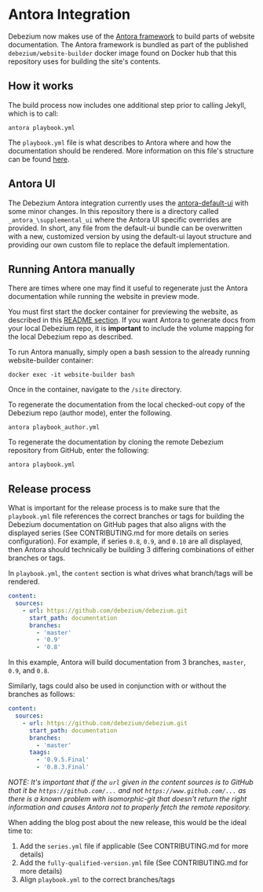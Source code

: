 # Antora Integration

Debezium now makes use of the [Antora framework](http://www.antora.org) to build parts of website documentation.  The Antora framework is bundled as part of the published `debezium/website-builder` docker image found on Docker hub that this repository uses for building the site's contents.

## How it works

The build process now includes one additional step prior to calling Jekyll, which is to call:

```
antora playbook.yml
```

The `playbook.yml` file is what describes to Antora where and how the documentation should be rendered.  More information on this file's structure can be found [here](https://docs.antora.org/antora/2.1/playbook/).

## Antora UI 

The Debezium Antora integration currently uses the [antora-default-ui](https://gitlab.com/antora/antora-ui-default) with some minor changes.  In this repository there is a directory called `_antora_\supplemental_ui` where the Antora UI specific overrides are provided.  In short, any file from the default-ui bundle can be overwritten with a new, customized version by using the default-ui layout structure and providing our own custom file to replace the default implementation.

## Running Antora manually

There are times where one may find it useful to regenerate just the Antora documentation while running the website in preview mode.

You must first start the docker container for previewing the website, as described in this [README section](./README.md#22-using-the-container-image---generate-debezium-docs-from-local-repo).  If you want Antora to generate docs from your local Debezium repo, it is **important** to include the volume mapping for the local Debezium repo as described.

To run Antora manually, simply open a bash session to the already running website-builder container:

```
docker exec -it website-builder bash
```

Once in the container, navigate to the `/site` directory.

To regenerate the documentation from the local checked-out copy of the Debezium repo (author mode), enter the following.


```
antora playbook_author.yml
```

To regenerate the documentation by cloning the remote Debezium repository from GitHub, enter the following:


```
antora playbook.yml
```

## Release process

What is important for the release process is to make sure that the `playbook.yml` file references the correct branches or tags for building the Debezium documentation on GitHub pages that also aligns with the displayed series (See CONTRIBUTING.md for more details on series configuration). For example, if series `0.8`, `0.9`, and `0.10` are all displayed, then Antora should technically be building 3 differing combinations of either branches or tags.

In `playbook.yml`, the `content` section is what drives what branch/tags will be rendered.


```yaml
content:
  sources:
    - url: https://github.com/debezium/debezium.git
      start_path: documentation
      branches:
        - 'master'
        - '0.9'
        - '0.8'
```

In this example, Antora will build documentation from 3 branches, `master`, `0.9`, and `0.8`.

Similarly, tags could also be used in conjunction with or without the branches as follows:

```yaml
content:
  sources:
    - url: https://github.com/debezium/debezium.git
      start_path: documentation
      branches: 
        - 'master'
      taags:
        - '0.9.5.Final'
        - '0.8.3.Final'
```

_NOTE: It's important that if the `url` given in the content sources is to GitHub that it be `https://github.com/...` and not `https://www.github.com/...` as there is a known problem with isomorphic-git that doesn't return the right information and causes Antora not to properly fetch the remote repository._ 

When adding the blog post about the new release, this would be the ideal time to:

1. Add the `series.yml` file if applicable (See CONTRIBUTING.md for more details)
2. Add the `fully-qualified-version.yml` file (See CONTRIBUTING.md for more details)
3. Align `playbook.yml` to the correct branches/tags
